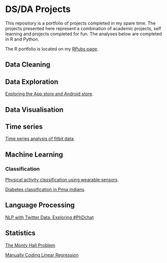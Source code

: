 # DS/DA Projects


This repository is a portfolio of projects completed in my spare time. The projects presented here represent a combination of academic projects, self learning and projects completed for fun. The analyses below are completed in R and Python. 


The R portfolio is located on my [RPubs page](https://rpubs.com/rudriscube).

## Data Cleaning

## Data Exploration

[Exploring the App store and Android store](https://github.com/RJODRISCOLL/Exploratory-analysis-of-apps-store-data/tree/master).


## Data Visualisation 



## Time series 
 [Time series analysis of fitbit data](https://github.com/RJODRISCOLL/FB-time-series).






## Machine Learning





### Classification 

[Physical activity classification using wearable sensors](https://github.com/RJODRISCOLL/Classification-of-physical-activity-).

[Diabetes classification in Pima indians](https://github.com/RJODRISCOLL/Diabetes-classification).


## Language Processing 
[NLP with Twitter Data, Exploring #PhDchat](https://github.com/RJODRISCOLL/NLP-with-twitter-data)


## Statistics 

[The Monty Hall Problem](https://github.com/RJODRISCOLL/Monty-Hall-Problem) 

[Manually Coding Linear Regression](https://github.com/RJODRISCOLL/Linear-regression)


